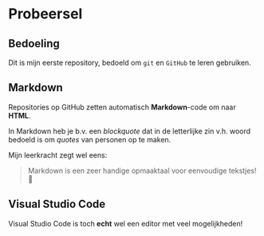 # Probeersel


## Bedoeling
Dit is mijn eerste repository, bedoeld om `git` en `GitHub` te leren gebruiken.

## Markdown
Repositories op GitHub zetten automatisch **Markdown**-code om naar 
**HTML**.

In Markdown heb je b.v. een *blockquote* dat in de letterlijke zin v.h.
woord bedoeld is om *quotes* van personen op te maken.

Mijn leerkracht zegt wel eens:
> Markdown is een zeer handige opmaaktaal voor eenvoudige tekstjes!
🐉

## Visual Studio Code
 Visual Studio Code is toch **echt** wel een editor met veel mogelijkheden!
